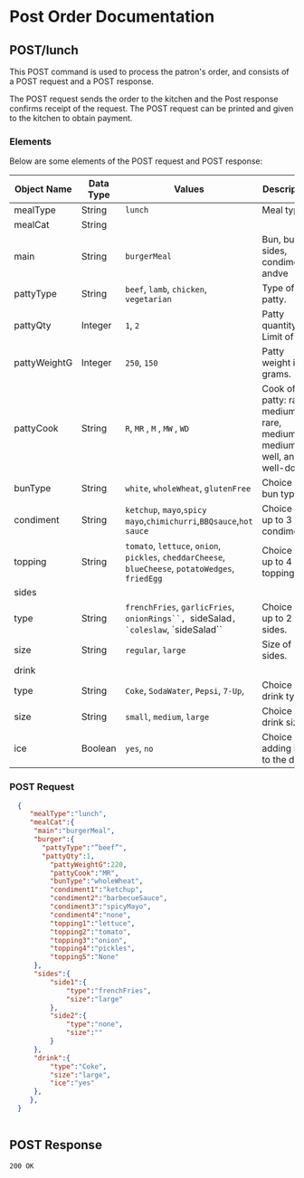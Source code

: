 # Post Order Documentation

## POST/lunch 

This POST command is used to process the patron's order, and consists of a POST request and a POST response.

The POST request sends the order to the kitchen and the Post response confirms receipt of the request.
The POST request can be printed and given to the kitchen  to obtain payment.

### Elements

Below are some elements of the POST request and POST response:


| Object Name  | Data Type    | Values     | Description  | Default Choice
| ------------ | ------------- | ---------- | -------------|----------------|
| mealType     | String   |``lunch``  | Meal type. |
| mealCat      | String   | |  |
| main         | String  |``burgerMeal``|Bun, burger, sides, condiments, andve
| pattyType    | String  | ``beef``, ``lamb``, ``chicken``, ``vegetarian`` | Type of patty. | 
| pattyQty   	| Integer  | ``1``, ``2``|  Patty quantity. Limit of 2. 
| pattyWeightG | Integer	| ``250``, ``150``| Patty weight in grams.  	|
| pattyCook   | String 	| ``R``, ``MR`` , ``M`` , ``MW``  , ``WD``| Cook of patty: rare, medium rare, medium, medium-well, and well-done.|
| bunType  	| String 	| ``white``, ``wholeWheat``, ``glutenFree``| Choice of bun type.|
| condiment | String  | ``ketchup``, ``mayo``,``spicy mayo``,``chimichurri``,``BBQsauce``,``hot sauce``	| Choice of up to 3 condiments.        
| topping  	| String | ``tomato``, ``lettuce``, ``onion``, ``pickles``, ``cheddarCheese``, ``blueCheese``, ``potatoWedges``, ``friedEgg``| Choice of up to 4 toppings. 
|sides|
| type  | String  | ``frenchFries``, ``garlicFries``, `onionRings``, `sideSalad``, `coleslaw``, `sideSalad``	| Choice of up to 2 sides.|
| size 	| String 	| ``regular``, ``large``  	| Size of sides.            	|
|drink|
| type   | String    	| ``Coke``, ``SodaWater``, ``Pepsi``,  ``7-Up``, | Choice of drink type. |
| size  | String    	| ``small``, ``medium``, ``large``  	| Choice of drink size.  	|
| ice   | Boolean    	| ``yes``, ``no`` 	| Choice of adding ice to the drink.	|


### POST Request


``` JSON
  {
     "mealType":"lunch",
     "mealCat":{
  	  "main":"burgerMeal",
  	  "burger":{
        "pattyType":"”beef”",
        "pattyQty":1,
     	  "pattyWeightG":220,
     	  "pattyCook":"MR",
     	  "bunType":"wholeWheat",
     	  "condiment1":"ketchup",
     	  "condiment2":"barbecueSauce",
          "condiment3":"spicyMayo",
          "condiment4":"none",
     	  "topping1":"lettuce",
          "topping2":"tomato",
     	  "topping3":"onion",
          "topping4":"pickles",
     	  "topping5":"None"
  	  },
  	  "sides":{
     	  "side1":{
        	  "type":"frenchFries",
        	  "size":"large"
     	  },
     	  "side2":{
        	  "type":"none",
        	  "size":""
     	  }
  	  },
  	  "drink":{
     	  "type":"Coke",
     	  "size":"large",
     	  "ice":"yes"
  	  },
     },
  }
  
```




## POST Response 

```HTTP
200 OK
```

